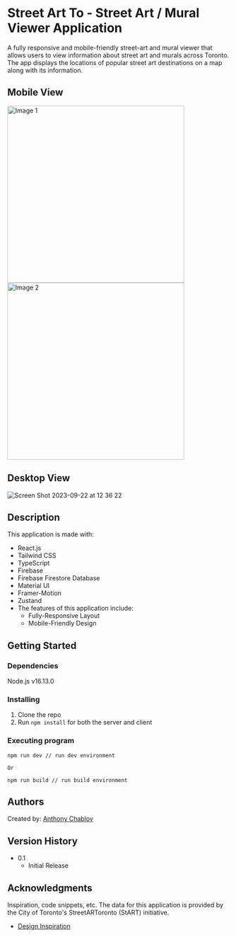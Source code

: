 # Street Art To - Street Art / Mural Viewer Application

A fully responsive and mobile-friendly street-art and mural viewer that allows users to view information about street art and murals across Toronto. The app displays the locations of popular street art destinations on a map along with its information.

## Mobile View
<img src="https://github.com/AnthonyChablov/street-art-to/assets/86855033/fca81bf7-a432-4005-8887-6bf4bf4a800d" alt="Image 1" width="400" />
<img src="https://github.com/AnthonyChablov/street-art-to/assets/86855033/60a2441b-1474-433b-8704-787d675f5e31" alt="Image 2" width="400" />

## Desktop View
![Screen Shot 2023-09-22 at 12 36 22](https://github.com/AnthonyChablov/street-art-to/assets/86855033/b469d79c-7298-4b67-899f-fd1ba5363532)

## Description

This application is made with:

- React.js
- Tailwind CSS
- TypeScript
- Firebase
- Firebase Firestore Database
- Material UI
- Framer-Motion
- Zustand
- The features of this application include:
  - Fully-Responsive Layout
  - Mobile-Friendly Design

## Getting Started

### Dependencies

Node.js v16.13.0

### Installing

1. Clone the repo
2. Run `npm install` for both the server and client

### Executing program

```
npm run dev // run dev environment

Or

npm run build // run build environment
```

## Authors

Created by:
[Anthony Chablov](https://www.linkedin.com/in/anthonychablov/)

## Version History

- 0.1
  - Initial Release

## Acknowledgments

Inspiration, code snippets, etc.
The data for this application is provided by the City of Toronto's StreetARToronto (StART) initiative.

- [Design Inspiration](https://brittanychiang.com/#about)
